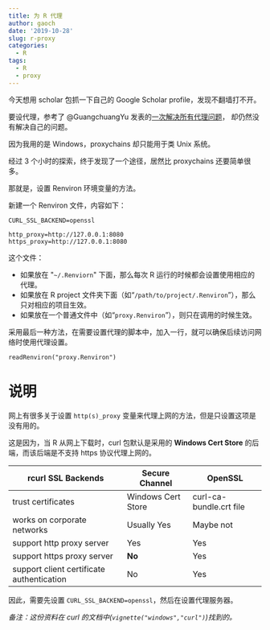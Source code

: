 ```yaml
---
title: 为 R 代理
author: gaoch
date: '2019-10-28'
slug: r-proxy
categories:
  - R
tags:
  - R
  - proxy
---
```


今天想用 scholar 包抓一下自己的 Google Scholar profile，发现不翻墙打不开。

要设代理，参考了 @GuangchuangYu 发表的[一次解决所有代理问题](https://guangchuangyu.github.io/cn/2018/09/proxychains/)，
却仍然没有解决自己的问题。

因为我用的是 Windows，proxychains 却只能用于类 Unix 系统。

经过 3 个小时的探索，终于发现了一个途径，居然比 proxychains 还要简单很多。

那就是，设置 Renviron 环境变量的方法。

新建一个 Renviron 文件，内容如下：

```
CURL_SSL_BACKEND=openssl

http_proxy=http://127.0.0.1:8080
https_proxy=http://127.0.0.1:8080
```

这个文件：

- 如果放在 "`~/.Renviorn`" 下面，那么每次 R 运行的时候都会设置使用相应的代理。
- 如果放在 R project 文件夹下面（如“`/path/to/project/.Renviron`”），那么只对相应的项目生效。
- 如果放在一个普通文件中（如“`proxy.Renviron`”），则只在调用的时候生效。


采用最后一种方法，在需要设置代理的脚本中，加入一行，就可以确保后续访问网络时使用代理设置。

```
readRenviron("proxy.Renviron")
```

# 说明

网上有很多关于设置 `http(s)_proxy` 变量来代理上网的方法，但是只设置这项是没有用的。

这是因为，当 R 从网上下载时，curl 包默认是采用的 **Windows Cert Store** 的后端，而该后端是不支持 https 协议代理上网的。

|rcurl SSL Backends |Secure Channel|OpenSSL|
|-------------------|--------------|--------|
|trust certificates |	Windows Cert Store|	curl-ca-bundle.crt file|
|works on corporate networks |	Usually Yes|	Maybe not|
|support http proxy server	|Yes	|Yes|
|support https proxy server|	**No**|	Yes|
|support client certificate authentication |	No |	Yes|

因此，需要先设置 `CURL_SSL_BACKEND=openssl`，然后在设置代理服务器。


*备注：这份资料在 curl 的文档中(`vignette("windows","curl")`)找到的。*


